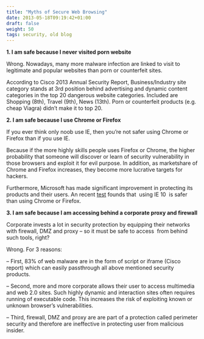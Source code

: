 ```yaml
---
title: "Myths of Secure Web Browsing"
date: 2013-05-18T09:19:42+01:00
draft: false
weight: 50
tags: security, old blog
---
```


**1\. I am safe because I never visited porn website**

Wrong. Nowadays, many more malware infection are linked to visit to legitimate and popular websites than porn or counterfeit sites.

According to Cisco 2013 Annual Security Report, Business/Industry site category stands at 3rd position behind advertising and dynamic content categories in the top 20 dangerous website categories. Included are Shopping (8th), Travel (9th), News (13th). Porn or counterfeit products (e.g. cheap Viagra) didn’t make it to top 20.

**2\. I am safe because I use Chrome or Firefox**

If you ever think only noob use IE, then you’re not safer using Chrome or Firefox than if you use IE.

Because if the more highly skills people uses Firefox or Chrome, the higher probability that someone will discover or learn of security vulnerability in those browsers and exploit it for evil purpose. In addition, as marketshare of Chrome and Firefox increases, they become more lucrative targets for hackers.

Furthermore, Microsoft has made significant improvement in protecting its products and their users. An recent [test](http://news.techworld.com/security/3447306/internet-explorer-10-blocks-more-malware-than-chrome-or-firefox-test-finds/) founds that  using IE 10  is safer than using Chrome or Firefox.

**3\. I am safe because I am accessing behind a corporate proxy and firewall**

Corporate invests a lot in security protection by equipping their networks with firewall, DMZ and proxy – so it must be safe to access  from behind such tools, right?

Wrong. For 3 reasons:

– First, 83% of web malware are in the form of script or iframe (Cisco report) which can easily passthrough all above mentioned security products.

– Second, more and more corporate allows their user to access multimedia and web 2.0 sites. Such highly dynamic and interaction sites often requires running of executable code. This increases the risk of exploiting known or unknown browser’s vulnerabilities.

– Third, firewall, DMZ and proxy are are part of a protection called perimeter security and therefore are ineffective in protecting user from malicious insider.